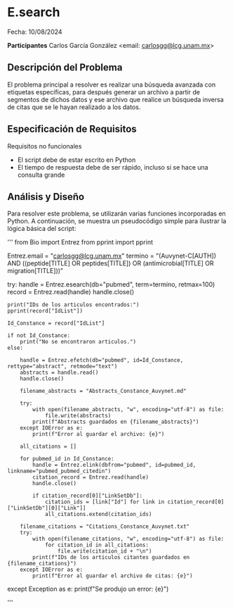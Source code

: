# E.search

Fecha: 10/08/2024

**Participantes**
Carlos García González <email: carlosgg@lcg.unam.mx>


## Descripción del Problema

El problema principal a resolver es realizar una búsqueda avanzada con etiquetas específicas, para después generar un archivo a partir de segmentos de dichos datos y ese archivo que realice un búsqueda inversa de citas que se le hayan realizado a los datos.

## Especificación de Requisitos

Requisitos no funcionales

- El script debe de estar escrito en Python
- El tiempo de respuesta debe de ser rápido, incluso si se hace una consulta grande


## Análisis y Diseño

Para resolver este problema, se utilizarán varias funciones incorporadas en Python. A continuación, se muestra un pseudocódigo simple para ilustrar la lógica básica del script:

'''
from Bio import Entrez
from pprint import pprint

Entrez.email = "carlosgg@lcg.unam.mx"
termino = "(Auvynet-C[AUTH]) AND ((peptide[TITLE] OR peptides[TITLE]) OR (antimicrobial[TITLE] OR migration[TITLE]))"

try:
    handle = Entrez.esearch(db="pubmed", term=termino, retmax=100)
    record = Entrez.read(handle)
    handle.close()  

    print("IDs de los articulos encontrados:")
    pprint(record["IdList"])  

    Id_Constance = record["IdList"]

    if not Id_Constance:
        print("No se encontraron articulos.")
    else:
       
        handle = Entrez.efetch(db="pubmed", id=Id_Constance, rettype="abstract", retmode="text")
        abstracts = handle.read()
        handle.close()  

        filename_abstracts = "Abstracts_Constance_Auvynet.md"

        try:
            with open(filename_abstracts, "w", encoding="utf-8") as file:
                file.write(abstracts)
            print(f"Abstracts guardados en {filename_abstracts}")
        except IOError as e:
            print(f"Error al guardar el archivo: {e}")
            
        all_citations = []

        for pubmed_id in Id_Constance:
            handle = Entrez.elink(dbfrom="pubmed", id=pubmed_id, linkname="pubmed_pubmed_citedin")
            citation_record = Entrez.read(handle)
            handle.close()

            if citation_record[0]["LinkSetDb"]:
                citation_ids = [link["Id"] for link in citation_record[0]["LinkSetDb"][0]["Link"]]
                all_citations.extend(citation_ids)

        filename_citations = "Citations_Constance_Auvynet.txt"
        try:
            with open(filename_citations, "w", encoding="utf-8") as file:
                for citation_id in all_citations:
                    file.write(citation_id + "\n")
            print(f"IDs de los articulos citantes guardados en {filename_citations}")
        except IOError as e:
            print(f"Error al guardar el archivo de citas: {e}")
except Exception as e:
    print(f"Se produjo un error: {e}")

'''




